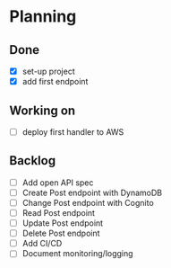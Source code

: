 # Planning

## Done

 - [x] set-up project
 - [x] add first endpoint

## Working on
- [ ] deploy first handler to AWS

## Backlog
- [ ] Add open API spec
- [ ] Create Post endpoint with DynamoDB
- [ ] Change Post endpoint with Cognito
- [ ] Read Post endpoint
- [ ] Update Post endpoint
- [ ] Delete Post endpoint
- [ ] Add CI/CD
- [ ] Document monitoring/logging
